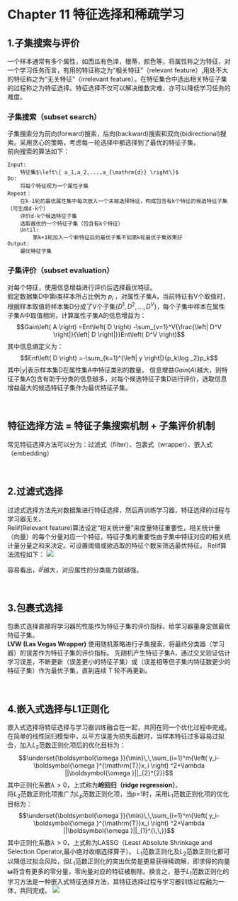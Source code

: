 # Chapter 11 特征选择和稀疏学习

## 1.子集搜索与评价  
一个样本通常有多个属性，如西瓜有色泽，根蒂，颜色等。将属性称之为特征，对一个学习任务而言，有用的特征称之为“相关特征”（relevant feature）,用处不大的特征称之为“无关特征”（irrelevant feature）。在特征集合中选出相关特征子集的过程称之为特征选择。特征选择不仅可以解决维数灾难，亦可以降低学习任务的难度。    
### 子集搜索（subset search）   
子集搜索分为前向(forward)搜索，后向(backward)搜索和双向(bidirectional)搜索。采用贪心的策略，考虑每一轮选择中都选择到了最优的特征子集。  
前向搜索的算法如下：  

    Input:  
        特征集$\left\{ a_1,a_2,...,a_{\mathrm{d}} \right\}$
    Do:
        将每个特征视为一个属性子集
    Repeat：
        在k-1轮的最优属性集中每次放入一个未被选择特征，构成包含有k个特征的候选特征子集（可生成d-k个）
        评价d-k个候选特征子集
        选取最优的一个特征子集（包含有k个特征）
        Until:
            第k+1轮加入一个新特征后的最优子集不如第k轮最优子集效果好
    Output:
        最优特征子集

### 子集评价（subset evaluation）
对每个特征，使用信息增益进行评价后选择最优特征。  
假定数据集D中第i类样本所占比例为 $p_i$ ，对属性子集A，当前特征有V个取值时，根据样本取值将样本集D分成了V个子集$\left\{ D^1,D^2,...,D^V \right\}$，每个子集中样本在属性子集A中取值相同，计算属性子集A的信息增益为：
$$Gain\left( A \right) =Ent\left( D \right) -\sum_{v=1}^V{\frac{\left| D^V \right|}{\left| D \right|}}Ent\left( D^V \right)$$
其中信息熵定义为：
$$Ent\left( D \right) =-\sum_{k=1}^{\left| y \right|}{p_k\log _2}p_k$$
其中$|y|$表示样本集D在属性集A中特征类别的数量。
信息增益$Gain\left( A \right)$越大，则特征子集A包含有助于分类的信息越多，对每个候选特征子集D进行评价，选取信息增益最大的候选特征子集作为最优特征子集。
    
  
&nbsp;  
## 特征选择方法 = 特征子集搜索机制 + 子集评价机制
常见特征选择方法可以分为：过滤式（filter）、包裹式（wrapper）、嵌入式（embedding）


&nbsp;  
## 2.过滤式选择
过滤式选择方法先对数据集进行特征选择，然后再训练学习器，特征选择的过程与学习器无关。  
Relif(Relevant feature)算法设定“相关统计量”来度量特征重要性，相关统计量（向量）的每个分量对应一个特征，特征子集的重要性由子集中特征对应的相关统计量分量之和来决定。可设置阈值或欲选取的特征个数来筛选最优特征。
Relif算法流程如下：
![](https://cdn.jsdelivr.net/gh/Townjj/Markdown-Images/Machine-Learning/20210615222320.png)

容易看出，$\delta ^j$越大，对应属性的分类能力就越强。

&nbsp;  
## 3.包裹式选择  
包裹式选择直接将学习器的性能作为特征子集的评价指标，给学习器量身定做最优特征子集。  
**LVW (Las Vegas Wrapper)** 使用随机策略进行子集搜索，将最终分类器（学习器）的误差作为特征子集的评价指标。
先随机产生特征子集A，通过交叉验证估计学习误差，不断更新（误差更小的特征子集）或（误差相等但子集内特征数更少的特征子集）作为最优子集，直到连续 T 轮不再更新。

&nbsp;  
## 4.嵌入式选择与L1正则化
嵌入式选择将特征选择与学习器训练融合在一起，共同在同一个优化过程中完成。
在简单的线性回归模型中，以平方误差为损失函数时，当样本特征过多容易过拟合，加入$L_2$范数正则化项后的优化目标为：  
$$\underset{\boldsymbol{\omega }}{\min}\,\,\sum_{i=1}^m{\left( y_i-\boldsymbol{\omega }^{\mathrm{T}}x_i \right) ^2+\lambda ||\boldsymbol{\omega }||_{2}^{2}}$$ 
其中正则化系数$\lambda >0$，上式称为**岭回归（ridge regression）**。  
将$L_2$范数正则化项推广为$L_p$范数正则化项，当p=1时，采用$L_1$范数正则化项的优化目标为：  
$$\underset{\boldsymbol{\omega }}{\min}\,\,\sum_{i=1}^m{\left( y_i-\boldsymbol{\omega }^{\mathrm{T}}x_i \right) ^2+\lambda ||\boldsymbol{\omega }||_{1}^{\,\,}}$$其中正则化系数$\lambda >0$，上式称为LASSO（Least Absolute Shrinkage and Selection Operator,最小绝对收缩选择算子）。
$L_1$范数正则化及$L_2$范数正则化都可以降低过拟合风险，但$L_1$范数正则化的突出优势是更易获得稀疏解，即求得的向量$\boldsymbol{\omega }$将含有更多的零分量，零向量对应的特征被剔除。换言之，基于$L_1$范数正则化的学习方法是一种嵌入式特征选择方法，其特征选择过程与学习器训练过程融为一体，共同完成。
![](https://cdn.jsdelivr.net/gh/Townjj/Markdown-Images/Machine-Learning/PGD.png)